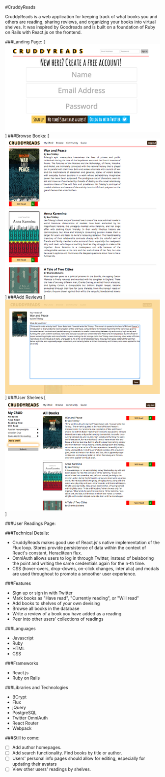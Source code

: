 #CruddyReads

CruddyReads is a web application for keeping track of what books you and others are reading, sharing reviews, and organizing your books into virtual shelves. It was inspired by Goodreads and is built on a foundation of Ruby on Rails with React.js on the frontend.

###Landing Page:
[![Landing](./docs/images/Cruddy-Landing.png)]
###Browse Books:
[![Browse Books](./docs/images/Cruddy-Browse-Books.png)]
###Add Reviews
[![Add Reviews](./docs/images/Cruddy-Review.png)]
###User Shelves
[![User Shelves](./docs/images/Cruddy-User-Shelves.png)]


###User Readings Page:


###Technical Details:
* CruddyReads makes good use of React.js's native implementation of the Flux loop. Stores provide persistence of data within the context of React's constant, Heraclitean flux.
* OmniAuth allows users to log in through Twitter, instead of belaboring the point and writing the same credentials again for the n-th time.
* CSS (hover-overs, drop-downs, on-click changes, inter alia) and modals are used throughout to promote a smoother user experience.

###Features
* Sign up or sign in with Twitter
* Mark books as "Have read", "Currently reading", or "Will read"
* Add books to shelves of your own devising
* Browse all books in the database
* Write a review of a book you have added as a reading
* Peer into other users' collections of readings

###Languages
* Javascript
* Ruby
* HTML
* CSS

###Frameworks
* React.js
* Ruby on Rails

###Libraries and Technologies

* BCrypt
* Flux
* jQuery
* PostgreSQL
* Twitter OmniAuth
* React Router
* Webpack


###Still to come:
* [ ] Add author homepages.
* [ ] Add search functionality. Find books by title or author.
* [ ] Users' personal info pages should allow for editing, especially for updating their avatars
* [ ] View other users' readings by shelves.

